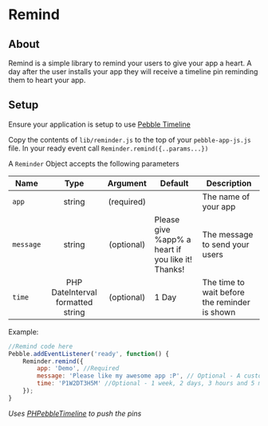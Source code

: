 # Remind

## About

Remind is a simple library to remind your users to give your app a heart. A day after the user installs your app they will receive a timeline pin reminding them to heart your app. 

##  Setup

Ensure your application is setup to use [Pebble Timeline](http://developer.getpebble.com/guides/timeline/timeline-enabling/)

Copy the contents of `lib/reminder.js` to the top of your `pebble-app-js.js` file. In your ready event call `Reminder.remind({..params...})`

A `Reminder` Object accepts the following parameters

| Name                 | Type                                 | Argument   | Default                                              | Description                                                              |
| ----                 | :----:                               | :--------: | ---------                                            | -------------                                                            |
| `app`                | string                               | (required) |                                                      | The name of your app                                          |
| `message`            | string                               | (optional) | Please give %app% a heart if you like it! Thanks!    | The message to send your users                                |
| `time`               | PHP DateInterval formatted string    | (optional) | 1 Day                                                | The time to wait before the reminder is shown                 |

Example:
```js
//Remind code here
Pebble.addEventListener('ready', function() {
    Reminder.remind({
        app: 'Demo', //Required
        message: 'Please like my awesome app :P', // Optional - A custom message to send your users when reminding them
        time: 'P1W2DT3H5M' //Optional - 1 week, 2 days, 3 hours and 5 minutes
    });
}
```

_Uses [PHPebbleTimeline](https://github.com/fletchto99/phpebbletimeline) to push the pins_